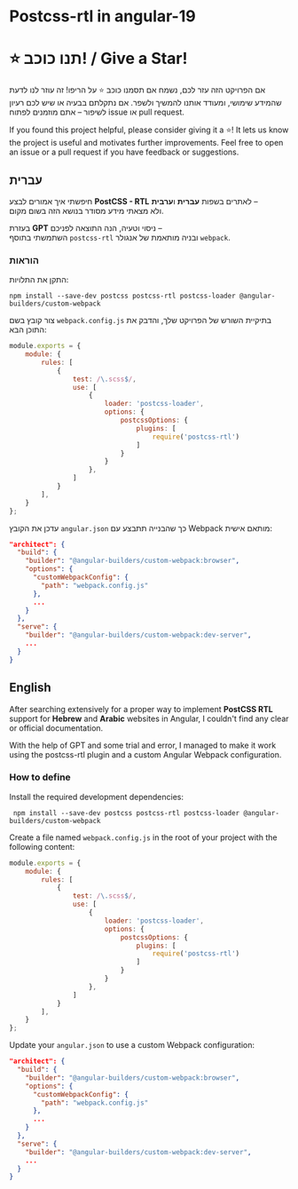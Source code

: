 # Postcss-rtl in angular-19

# ⭐ תנו כוכב! / Give a Star!
אם הפרויקט הזה עזר לכם, נשמח אם תסמנו כוכב ⭐ על הריפו!
זה עוזר לנו לדעת שהמידע שימושי, ומעודד אותנו להמשיך ולשפר.
אם נתקלתם בבעיה או שיש לכם רעיון לשיפור – אתם מוזמנים לפתוח issue או pull request.

If you found this project helpful, please consider giving it a ⭐!
It lets us know the project is useful and motivates further improvements.
Feel free to open an issue or a pull request if you have feedback or suggestions.

## עברית
חיפשתי איך אמורים לבצע **PostCSS - RTL** לאתרים בשפות **עברית** ו**ערבית** –  
ולא מצאתי מידע מסודר בנושא הזה בשום מקום.

בעזרת **GPT** ניסוי וטעיה, הנה התוצאה לפניכם –  
השתמשתי בתוסף `postcss-rtl` ובניה מותאמת של אנגולר `webpack`.

### הוראות
התקן את התלויות:
```
npm install --save-dev postcss postcss-rtl postcss-loader @angular-builders/custom-webpack
```
צור קובץ בשם `webpack.config.js` בתיקיית השורש של הפרויקט שלך, והדבק את התוכן הבא:
```js
module.exports = {
    module: {
        rules: [
            {
                test: /\.scss$/,
                use: [
                    {
                        loader: 'postcss-loader',
                        options: {
                            postcssOptions: {
                                plugins: [
                                    require('postcss-rtl')
                                ]
                            }
                        }
                    },
                ]
            }
        ],
    }
};
```
עדכן את הקובץ `angular.json` כך שהבנייה תתבצע עם Webpack מותאם אישית:
```json
"architect": {
  "build": {
    "builder": "@angular-builders/custom-webpack:browser",
    "options": {
      "customWebpackConfig": {
        "path": "webpack.config.js"
      },
      ...
    }
  },
  "serve": {
    "builder": "@angular-builders/custom-webpack:dev-server",
    ...
  }
}
```


## English
After searching extensively for a proper way to implement **PostCSS RTL** support for **Hebrew** and **Arabic** websites in Angular,
I couldn't find any clear or official documentation.

With the help of GPT and some trial and error,
I managed to make it work using the postcss-rtl plugin and a custom Angular Webpack configuration.

### How to define
Install the required development dependencies:
```
 npm install --save-dev postcss postcss-rtl postcss-loader @angular-builders/custom-webpack
```

Create a file named `webpack.config.js` in the root of your project with the following content:
```js
module.exports = {
    module: {
        rules: [
            {
                test: /\.scss$/,
                use: [
                    {
                        loader: 'postcss-loader',
                        options: {
                            postcssOptions: {
                                plugins: [
                                    require('postcss-rtl')
                                ]
                            }
                        }
                    },
                ]
            }
        ],
    }
};
```

Update your `angular.json` to use a custom Webpack configuration:
```json
"architect": {
  "build": {
    "builder": "@angular-builders/custom-webpack:browser",
    "options": {
      "customWebpackConfig": {
        "path": "webpack.config.js"
      },
      ...
    }
  },
  "serve": {
    "builder": "@angular-builders/custom-webpack:dev-server",
    ...
  }
}
```





